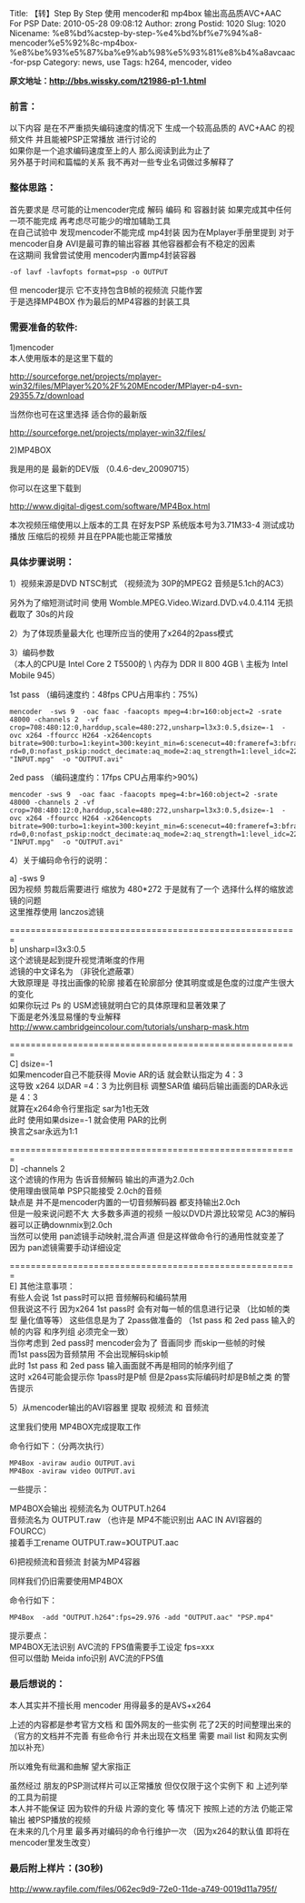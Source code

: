 Title: 【转】Step By Step 使用 mencoder和 mp4box 输出高品质AVC+AAC For PSP
Date: 2010-05-28 09:08:12
Author: zrong
Postid: 1020
Slug: 1020
Nicename: %e8%bd%acstep-by-step-%e4%bd%bf%e7%94%a8-mencoder%e5%92%8c-mp4box-%e8%be%93%e5%87%ba%e9%ab%98%e5%93%81%e8%b4%a8avcaac-for-psp
Category: news, use
Tags: h264, mencoder, video

**原文地址：http://bbs.wissky.com/t21986-p1-1.html**

### 前言：

以下内容 是在不严重损失编码速度的情况下 生成一个较高品质的 AVC+AAC
的视频文件 并且能被PSP正常播放 进行讨论的  
如果你是一个追求编码速度至上的人 那么阅读到此为止了  
另外基于时间和篇幅的关系 我不再对一些专业名词做过多解释了

### 整体思路：

首先要求是 尽可能的让mencoder完成 解码 编码 和 容器封装
如果完成其中任何一项不能完成 再考虑尽可能少的增加辅助工具  
在自己试验中 发现mencoder不能完成 mp4封装 因为在Mplayer手册里提到
对于mencoder自身 AVI是最可靠的输出容器 其他容器都会有不稳定的因素  
在这期间 我曾尝试使用 mencoder内置mp4封装容器  
<!--more-->

    -of lavf -lavfopts format=psp -o OUTPUT

但 mencoder提示 它不支持包含B帧的视频流 只能作罢  
于是选择MP4BOX 作为最后的MP4容器的封装工具

### 需要准备的软件:

1)mencoder  
本人使用版本的是这里下载的

http://sourceforge.net/projects/mplayer-win32/files/MPlayer%20%2F%20MEncoder/MPlayer-p4-svn-29355.7z/download

当然你也可在这里选择 适合你的最新版

http://sourceforge.net/projects/mplayer-win32/files/

2)MP4BOX

我是用的是 最新的DEV版 （0.4.6-dev\_20090715）

你可以在这里下载到

http://www.digital-digest.com/software/MP4Box.html

本次视频压缩使用以上版本的工具 在好友PSP 系统版本号为3.71M33-4
测试成功播放 压缩后的视频 并且在PPA能也能正常播放

### 具体步骤说明：

1）视频来源是DVD NTSC制式 （视频流为 30P的MPEG2 音频是5.1ch的AC3）

另外为了缩短测试时间 使用 Womble.MPEG.Video.Wizard.DVD.v4.0.4.114
无损截取了 30s的片段

2）为了体现质量最大化 也理所应当的使用了x264的2pass模式

3）编码参数  
（本人的CPU是 Intel Core 2 T5500的 \\ 内存为 DDR II 800 4GB \\ 主板为
Intel Mobile 945）

1st pass （编码速度约：48fps CPU占用率约：75%)

    mencoder  -sws 9  -oac faac -faacopts mpeg=4:br=160:object=2 -srate 48000 -channels 2  -vf crop=708:480:12:0,harddup,scale=480:272,unsharp=l3x3:0.5,dsize=-1  -ovc x264 -ffourcc H264 -x264encopts  bitrate=900:turbo=1:keyint=300:keyint_min=6:scenecut=40:frameref=3:bframes=3:b_adapt=2:nob_pyramid:deblock:deblock=-1,-2:cabac:qp_step=6:qcomp=0.8:direct_pred=auto:weight_b:partitions=i4x4p8x8p4x4b8x8:no8x8dct:me=umh:me_range=24:subq=7:chroma_me:mixed_refs:trellis=2:psy-rd=0,0:nofast_pskip:nodct_decimate:aq_mode=2:aq_strength=1:level_idc=22:nointerlaced:nopsnr:nossim:threads=auto:pass=1  "INPUT.mpg"  -o "OUTPUT.avi"

2ed pass （编码速度约：17fps CPU占用率约\>90%)

    mencoder -sws 9  -oac faac -faacopts mpeg=4:br=160:object=2 -srate 48000 -channels 2 -vf crop=708:480:12:0,harddup,scale=480:272,unsharp=l3x3:0.5,dsize=-1  -ovc x264 -ffourcc H264 -x264encopts bitrate=900:turbo=1:keyint=300:keyint_min=6:scenecut=40:frameref=3:bframes=3:b_adapt=2:nob_pyramid:deblock:deblock=-1,-2:cabac:qp_step=6:qcomp=0.8:direct_pred=auto:weight_b:partitions=i4x4p8x8p4x4b8x8:no8x8dct:me=umh:me_range=24:subq=7:chroma_me:mixed_refs:trellis=2:psy-rd=0,0:nofast_pskip:nodct_decimate:aq_mode=2:aq_strength=1:level_idc=22:nointerlaced:nopsnr:nossim:threads=auto:pass=2  "INPUT.mpg"  -o "OUTPUT.avi"

4）关于编码命令行的说明：

a] -sws 9  
因为视频 剪裁后需要进行 缩放为 480\*272 于是就有了一个
选择什么样的缩放滤镜的问题  
这里推荐使用 lanczos滤镜

=======================================================  
b] unsharp=l3x3:0.5  
这个滤镜是起到提升视觉清晰度的作用  
滤镜的中文译名为 （非锐化遮蔽罩）  
大致原理是 寻找出画像的轮廓 接着在轮廓部分
使其明度或是色度的过度产生很大的变化  
如果你玩过 Ps 的 USM滤镜就明白它的具体原理和显著效果了  
下面是老外浅显易懂的专业解释  
http://www.cambridgeincolour.com/tutorials/unsharp-mask.htm

=======================================================  
C] dsize=-1  
如果mencoder自己不能获得 Movie AR的话 就会默认指定为 4：3  
这导致 x264 以DAR =4：3 为比例目标 调整SAR值 编码后输出画面的DAR永远是
4：3  
就算在x264命令行里指定 sar为1也无效  
此时 使用如果dsize=-1 就会使用 PAR的比例  
换言之sar永远为1:1

=======================================================  
D] -channels 2  
这个滤镜的作用为 告诉音频解码 输出的声道为2.0ch  
使用理由很简单 PSP只能接受 2.0ch的音频  
缺点是 并不是mencoder内置的一切音频解码器 都支持输出2.0ch  
但是一般来说问题不大 大多数多声道的视频 一般以DVD片源比较常见
AC3的解码器可以正确downmix到2.0ch  
当然可以使用 pan滤镜手动映射,混合声道 但是这样做命令行的通用性就变差了  
因为 pan滤镜需要手动详细设定

=======================================================  
E] 其他注意事项：  
有些人会说 1st pass时可以把 音频解码和编码禁用  
但我说这不行 因为x264 1st pass时 会有对每一帧的信息进行记录
（比如帧的类型 量化值等等） 这些信息是为了 2pass做准备的 （1st pass 和
2ed pass 输入的帧的内容 和序列组 必须完全一致）  
当你考虑到 2ed pass时 mencoder会为了 音画同步 而skip一些帧的时候  
而1st pass因为音频禁用 不会出现解码skip帧  
此时 1st pass 和 2ed pass 输入画面就不再是相同的帧序列组了  
这时 x264可能会提示你 1pass时是P帧 但是2pass实际编码时却是B帧之类
的警告提示

5）从mencoder输出的AVI容器里 提取 视频流 和 音频流

这里我们使用 MP4BOX完成提取工作

命令行如下：（分两次执行）

    MP4Box -aviraw audio OUTPUT.avi
    MP4Box -aviraw video OUTPUT.avi

一些提示：

MP4BOX会输出 视频流名为 OUTPUT.h264  
音频流名为 OUTPUT.raw （也许是 MP4不能识别出 AAC IN AVI容器的 FOURCC）  
接着手工rename OUTPUT.raw=》OUTPUT.aac

6)把视频流和音频流 封装为MP4容器

同样我们仍旧需要使用MP4BOX

命令行如下：

    MP4Box  -add "OUTPUT.h264":fps=29.976 -add "OUTPUT.aac" "PSP.mp4"

提示要点：  
MP4BOX无法识别 AVC流的 FPS值需要手工设定 fps=xxx  
但可以借助 Meida info识别 AVC流的FPS值

### 最后想说的：

本人其实并不擅长用 mencoder 用得最多的是AVS+x264

上述的内容都是参考官方文档 和 国外网友的一些实例 花了2天的时间整理出来的
（官方的文档并不完善 有些命令行 并未出现在文档里 需要 mail list
和网友实例 加以补充）

所以难免有纰漏和曲解 望大家指正

虽然经过 朋友的PSP测试样片可以正常播放 但仅仅限于这个实例下 和
上述列举的工具为前提  
本人并不能保证 因为软件的升级 片源的变化 等 情况下 按照上述的方法
仍能正常输出 被PSP播放的视频  
在未来的几个月里 最多再对编码的命令行维护一次 （因为x264的默认值
即将在mencoder里发生改变）

### 最后附上样片：(30秒)

http://www.rayfile.com/files/062ec9d9-72e0-11de-a749-0019d11a795f/

